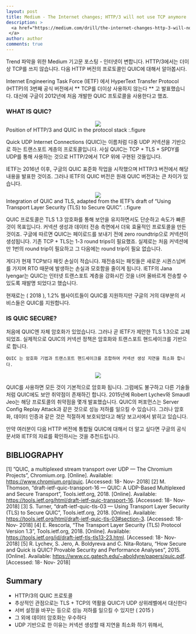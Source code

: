 ```yaml
---
layout: post
title: Medium - The Internet changes; HTTP/3 will not use TCP anymore
description: >
  <a href="https://medium.com/drill/the-internet-changes-http-3-will-not-use-tcp-anymore-427e82eeadc0"> 원문 - Telmo Subira Rodriguez
 </a>
author: author
comments: true
---
```


Trend 파악을 위한 Medium 기고문 포스팅 - 인터넷이 변합니다. HTTP/3에서는 더이상 TCP를 쓰지 않습니다. 다음 HTTP 버전의 프로토콜인 QUIC에 대해서 알아봅시다.

Internet Engineering Task Force (IETF) 에서 HyperText Transfer Protocol (HTTP)의 3번째 공식 버전에서 ** TCP를 더이상 사용하지 않는다 ** 고 발표했습니다. 대신에 구글이 2012년에 처음 개발한 QUIC 프토로콜을 사용한다고 했죠.

### WHAT IS QUIC?

<center>
<img src="https://miro.medium.com/max/700/1*E90CoPNTa24ekQ85LEyrgg.png"/>
</center>
Position of HTTP/3 and QUIC in the protocol stack
:.figure

Quick UDP Internet Connections (QUIC)는 이름처럼 다중 UDP 커넥션을 기반으로 하는 트랜스포트 계층의 프로토콜입니다. 사실 QUIC는 TCP + TLS + SPDY를 UDP를 통해 사용하는 것으로 HTTP/2에서 TCP 위에 구현된 것들입니다.

IETF는 2016년 이후, 구글의 QUIC 표준화 작업을 시작했으며 HTTP/3 버전에서 해당 내용을 발표한 것이죠. 그러나 IETF의 QUIC 버전은 원래 QUIC 버전과는 큰 차이가 있습니다.

<center>
<img src="https://miro.medium.com/max/700/1*cWUBE5wABDOeBZvajVy0eQ.png"/>
</center>
Integration of QUIC and TLS, adapted from the IETF’s draft of “Using Transport Layer Security (TLS) to Secure QUIC”.
:.figure

QUIC 프로토콜은 TLS 1.3 암호화를 통해 보안을 유지하면서도 단순하고 속도가 빠른 것이 목표입니다. 커넥션 생성과 데이터 전송 측면에서 더욱 효율적인 프로토콜을 만든 것이죠. 구글에 따르면 QUIC는 페이로드를 보내기 전에 zero roundtrip으로 커넥션이 생성됩니다. 기존 TCP + TLS는 1-3 round trips이 필요했죠. 실제로는 처음 커넥션에만 1번의 round trip이 필요하고 그 다음에는 round trip이 필요 없습니다.

게다가 현재 TCP보다 패킷 손실이 적습니다. 재전송되는 패킷들은 새로운 시퀀스넘버를 가지며 RTO 때문에 발생하는 손실과 모호함을 줄이게 됩니다. IETF의 Jana lyengar는 QUIC는 인터넷 트랜스포트 계층을 강화시킨 것을 너머 올바르게 전송할 수 있도록 재발명 되었다고 했습니다.

현재로는 ( 2018 ), 1.2% 웹사이트들이 QUIC를 지원하지만 구글의 거의 대부분의 서비스들은 QUIC를 지원합니다.

### IS QUIC SECURE?

처음에 QUIC엔 자체 암호화가 있었습니다. 그러나 곧 IETF가 제안한 TLS 1.3으로 교체되었죠. 실제적으로 QUIC의 커넥션 정책은 암호화와 트랜스포트 핸드세이크를 기반으로 합니다.

```
QUIC 는 암호화 기법과 트랜스포트 핸드세이크를 조합하여 커넥션 생성 지연을 최소화 합니다.
```

<center>
<img src="https://miro.medium.com/max/2160/1*Sd50m5VidzQA8wzhJiFHhQ.jpeg"/>
</center>

QUIC를 사용하면 모든 것이 기본적으로 암호화 됩니다. 그럼에도 불구하고 다른 기술들처럼 QUIC에도 보안 취약점이 존재하긴 합니다. 2015년에 Robert Lychev와 Smaudl Jeo는 해당 프로토콜의 취약점을 몇개 발표했습니다. QUIC의 퍼포먼스는 Server Config Replay Attack과 같은 것으로 성능 저하를 일으킬 수 있습니다. 그러나 암호화, 데이터 인증과 같은 것은 적절하게 보호되었다고 해당 보고서에서 밝히고 있습니다.

만약 여러분이 다음 HTTP 버전에 통합될 QUIC에 대해서 더 알고 싶다면 구글의 공식문서와 IETF의 자료를 확인하시는 것을 추천드립니다.

## BIBLIOGRAPHY

[1] ”QUIC, a multiplexed stream transport over UDP — The Chromium Projects”, Chromium.org. [Online]. Available: https://www.chromium.org/quic. [Accessed: 18- Nov- 2018]
[2] M. Thomson, “draft-ietf-quic-transport-16 — QUIC: A UDP-Based Multiplexed and Secure Transport”, Tools.ietf.org, 2018. [Online]. Available: https://tools.ietf.org/html/draft-ietf-quic-transport-16. [Accessed: 18- Nov- 2018]
[3] S. Turner, “draft-ietf-quic-tls-03 — Using Transport Layer Security (TLS) to Secure QUIC”, Tools.ietf.org, 2018. [Online]. Available: https://tools.ietf.org/html/draft-ietf-quic-tls-03#section-3. [Accessed: 18- Nov- 2018]
[4] E. Rescorla, “The Transport Layer Security (TLS) Protocol Version 1.3”, Tools.ietf.org, 2018. [Online]. Available: https://tools.ietf.org/id/draft-ietf-tls-tls13-23.html. [Accessed: 18- Nov- 2018]
[5] R. Lychev, S. Jero, A. Boldyreva and C. Nita-Rotaru, “How Secure and Quick is QUIC? Provable Security and Performance Analyses”, 2015. [Online]. Available: https://www.cc.gatech.edu/~aboldyre/papers/quic.pdf. [Accessed: 18- Nov- 2018]

## Summary
* HTTP/3의 QUIC 프로토콜
* 추상적인 관점으로는 TLS + TCP의 역활을 QUIC가 UDP 상위레벨에서 대신한다
* 서버 설정을 바꾸는 등으로 성능 저하를 일으킬 수 있지만 ( 2015 )
* 그 외에 데이터 암호화는 우수하다
* UDP 기반으로 한 이유는 커넥션 생성할 때 지연을 최소화 하기 위해서,
